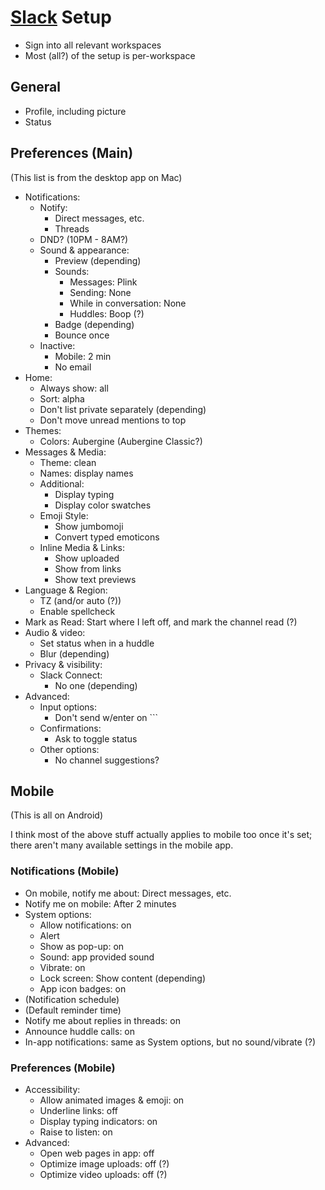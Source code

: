 # [Slack][slack] Setup

* Sign into all relevant workspaces
* Most (all?) of the setup is per-workspace

[slack]: https://slack.com/

## General

* Profile, including picture
* Status

## Preferences (Main)

(This list is from the desktop app on Mac)

* Notifications:
    * Notify:
        * Direct messages, etc.
        * Threads
    * DND? (10PM - 8AM?)
    * Sound & appearance:
        * Preview (depending)
        * Sounds:
            * Messages: Plink
            * Sending: None
            * While in conversation: None
            * Huddles: Boop (?)
        * Badge (depending)
        * Bounce once
    * Inactive:
        * Mobile: 2 min
        * No email
* Home:
    * Always show: all
    * Sort: alpha
    * Don't list private separately (depending)
    * Don't move unread mentions to top
* Themes:
    * Colors: Aubergine (Aubergine Classic?)
* Messages & Media:
    * Theme: clean
    * Names: display names
    * Additional:
        * Display typing
        * Display color swatches
    * Emoji Style:
        * Show jumbomoji
        * Convert typed emoticons
    * Inline Media & Links:
        * Show uploaded
        * Show from links
        * Show text previews
* Language & Region:
    * TZ (and/or auto (?))
    * Enable spellcheck
* Mark as Read: Start where I left off, and mark the channel read (?)
* Audio & video:
    * Set status when in a huddle
    * Blur (depending)
* Privacy & visibility:
    * Slack Connect:
        * No one (depending)
* Advanced:
    * Input options:
        * Don't send w/enter on \`\`\`
    * Confirmations:
        * Ask to toggle status
    * Other options:
        * No channel suggestions?

## Mobile

(This is all on Android)

I think most of the above stuff actually applies to mobile too once it's set; there aren't many available settings in the mobile app.

### Notifications (Mobile)

* On mobile, notify me about: Direct messages, etc.
* Notify me on mobile: After 2 minutes
* System options:
    * Allow notifications: on
    * Alert
    * Show as pop-up: on
    * Sound: app provided sound
    * Vibrate: on
    * Lock screen: Show content (depending)
    * App icon badges: on
* (Notification schedule)
* (Default reminder time)
* Notify me about replies in threads: on
* Announce huddle calls: on
* In-app notifications: same as System options, but no sound/vibrate (?)

### Preferences (Mobile)

* Accessibility:
    * Allow animated images & emoji: on
    * Underline links: off
    * Display typing indicators: on
    * Raise to listen: on
* Advanced:
    * Open web pages in app: off
    * Optimize image uploads: off (?)
    * Optimize video uploads: off (?)
